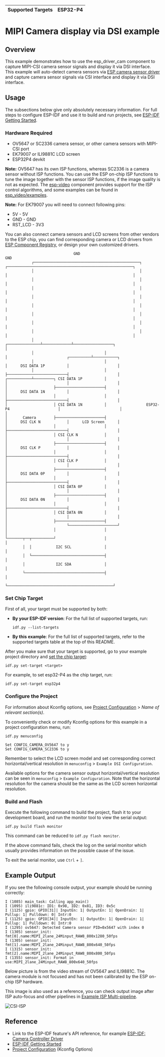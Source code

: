 | Supported Targets | ESP32-P4 |
| ----------------- | -------- |


# MIPI Camera display via DSI example

## Overview

This example demonstrates how to use the esp_driver_cam component to capture MIPI-CSI camera sensor signals and display it via DSI interface. This example will auto-detect camera sensors via [ESP camera sensor driver](https://components.espressif.com/components/espressif/esp_cam_sensor/versions/0.5.3) and capture camera sensor signals via CSI interface and display it via DSI interface.

## Usage

The subsections below give only absolutely necessary information. For full steps to configure ESP-IDF and use it to build and run projects, see [ESP-IDF Getting Started](https://docs.espressif.com/projects/esp-idf/en/latest/get-started/index.html#get-started).


### Hardware Required

- OV5647 or SC2336 camera sensor, or other camera sensors with MIPI-CSI port
- EK79007 or ILI9881C LCD screen
- ESP32P4 devkit

**Note:** OV5647 has its own ISP functions, whereas SC2336 is a camera sensor without ISP functions. You can use the ESP on-chip ISP functions to tune the image together with the sensor ISP functions, if the image quality is not as expected. The [esp-video](https://github.com/espressif/esp-video-components/tree/master/esp_video) component provides support for the ISP control algorithms, and some examples can be found in [esp_video/examples](https://github.com/espressif/esp-video-components/tree/master/esp_video/examples).

**Note:** For EK79007 you will need to connect following pins:
- 5V - 5V
- GND - GND
- RST_LCD - 3V3

You can also connect camera sensors and LCD screens from other vendors to the ESP chip, you can find corresponding camera or LCD drivers from [ESP Component Registry](https://components.espressif.com), or design your own customized drivers.


                                   GND                                                                   GND
                ┌────────────────────────────────────────────────┐             ┌─────────────────────────────────────────────────────────┐
                │                                                │             │                                                         │
                │                                                │             │                                                         │
                │                                                │             │                                                         │
                │                                                │             │                                                         │
                │                                                │             │                                                         │
                │                                                │             │                                                         │
                │                                                │             │                                                         │
                │                                                │             │                                                         │
                │                                ┌───────────────┴─────────────┴──────────────────┐                                      │
                │                                │                                                │                           ┌──────────┴───────────┐
                │                                │                                                │      DSI DATA 1P          │                      │
                │                                │                                                ├───────────────────────────┤                      │
    ┌───────────┴─────────┐ CSI DATA 1P          │                                                │                           │                      │
    │                     ├──────────────────────┤                                                │      DSI DATA 1N          │                      │
    │                     │                      │                                                ├───────────────────────────┤                      │
    │                     │ CSI DATA 1N          │                  ESP32-P4                      │                           │                      │
    │       Camera        ├──────────────────────┤                                                │      DSI CLK N            │      LCD Screen      │
    │                     │                      │                                                ├───────────────────────────┤                      │
    │                     │ CSI CLK N            │                                                │                           │                      │
    │                     ├──────────────────────┤                                                │      DSI CLK P            │                      │
    │                     │                      │                                                ├───────────────────────────┤                      │
    │                     │ CSI CLK P            │                                                │                           │                      │
    │                     ├──────────────────────┤                                                │      DSI DATA 0P          │                      │
    │                     │                      │                                                ├───────────────────────────┤                      │
    │                     │ CSI DATA 0P          │                                                │                           │                      │
    │                     ├──────────────────────┤                                                │      DSI DATA 0N          │                      │
    │                     │                      │                                                ├───────────────────────────┤                      │
    │                     │ CSI DATA 0N          │                                                │                           │                      │
    │                     ├──────────────────────┤                                                │                           └──────────────────────┘
    │                     │                      │                                                │
    └───────┬──┬──────────┘                      │                                                │
            │  │           I2C SCL               │                                                │
            │  └─────────────────────────────────┤                                                │
            │              I2C SDA               │                                                │
            └────────────────────────────────────┤                                                │
                                                 └────────────────────────────────────────────────┘


### Set Chip Target

First of all, your target must be supported by both:

- **By your ESP-IDF version**: For the full list of supported targets, run:
  ```
  idf.py --list-targets
  ```
- **By this example**: For the full list of supported targets,  refer to the supported targets table at the top of this README.

After you make sure that your target is supported, go to your example project directory and [set the chip target](https://docs.espressif.com/projects/esp-idf/en/latest/api-guides/tools/idf-py.html#select-the-target-chip-set-target):

```
idf.py set-target <target>
```

For example, to set esp32-P4 as the chip target, run:

```
idf.py set-target esp32p4
```


### Configure the Project

For information about Kconfig options, see [Project Configuration](https://docs.espressif.com/projects/esp-idf/en/latest/api-reference/kconfig.html) > _Name of relevant section(s)_.

To conveniently check or modify Kconfig options for this example in a project configuration menu, run:

```
idf.py menuconfig
```

```
Set CONFIG_CAMERA_OV5647 to y
Set CONFIG_CAMERA_SC2336 to y
```

Remember to select the LCD screen model and set corresponding correct horizontal/vertical resolution in ``menuconfig`` > ``Example DSI Configuration``.

Available options for the camera sensor output horizontal/vertical resolution can be seen in ``menuconfig`` > ``Example Configuration``. Note that the horizontal resolution for the camera should be the same as the LCD screen horizontal resolution.


### Build and Flash

Execute the following command to build the project, flash it to your development board, and run the monitor tool to view the serial output:

```
idf.py build flash monitor
```

This command can be reduced to `idf.py flash monitor`.

If the above command fails, check the log on the serial monitor which usually provides information on the possible cause of the issue.

To exit the serial monitor, use `Ctrl` + `]`.


## Example Output

If you see the following console output, your example should be running correctly:

```
I (1085) main_task: Calling app_main()
I (1095) ili9881c: ID1: 0x98, ID2: 0x81, ID3: 0x5c
I (1125) gpio: GPIO[31]| InputEn: 1| OutputEn: 1| OpenDrain: 1| Pullup: 1| Pulldown: 0| Intr:0
I (1125) gpio: GPIO[34]| InputEn: 1| OutputEn: 1| OpenDrain: 1| Pullup: 1| Pulldown: 0| Intr:0
I (1295) ov5647: Detected Camera sensor PID=0x5647 with index 0
I (1305) sensor_init: fmt[0].name:MIPI_2lane_24Minput_RAW8_800x1280_50fps
I (1305) sensor_init: fmt[1].name:MIPI_2lane_24Minput_RAW8_800x640_50fps
I (1315) sensor_init: fmt[2].name:MIPI_2lane_24Minput_RAW8_800x800_50fps
I (1355) sensor_init: Format in use:MIPI_2lane_24Minput_RAW8_800x640_50fps
```

Below picture is from the video stream of OV5647 and ILI9881C. The camera module is not focused and has not been calibrated by the ESP on-chip ISP hardware.

This image is also used as a reference, you can check output image after ISP auto-focus and other pipelines in [Example ISP Multi-pipeline](../../isp/multi_pipelines/).

![CSI-ISP](image/csi2.jpg)


## Reference

- Link to the ESP-IDF feature's API reference, for example [ESP-IDF: Camera Controller Driver](https://docs.espressif.com/projects/esp-idf/en/latest/api-reference/peripherals/camera_driver.html)
- [ESP-IDF Getting Started](https://docs.espressif.com/projects/esp-idf/en/latest/get-started/index.html#get-started)
- [Project Configuration](https://docs.espressif.com/projects/esp-idf/en/latest/api-reference/kconfig.html) (Kconfig Options)
